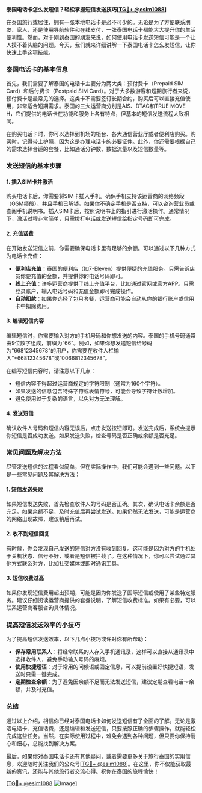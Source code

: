 **泰国电话卡怎么发短信？轻松掌握短信发送技巧[[TG💪+ @esim1088](https://t.me/s/esim1088)]**

在泰国旅行或居住，拥有一张本地电话卡是必不可少的。无论是为了方便联系朋友、家人，还是使用导航软件和在线支付，一张泰国电话卡都能大大提升你的生活便利性。然而，对于刚到泰国的朋友来说，如何使用电话卡发送短信可能是一个让人摸不着头脑的问题。今天，我们就来详细讲解一下泰国电话卡怎么发短信，让你快速上手这项技能。

### 泰国电话卡的基本信息

首先，我们需要了解泰国的电话卡主要分为两大类：预付费卡（Prepaid SIM Card）和后付费卡（Postpaid SIM Card）。对于大多数游客和短期旅行者来说，预付费卡是最常见的选择。这类卡不需要签订长期合约，购买后可以直接充值使用，非常适合短期需求。泰国的三大运营商分别是AIS、DTAC和TRUE MOVE H，它们提供的电话卡在功能和服务上各有特点，但基本的短信发送流程大致相同。

在购买电话卡时，你可以选择到机场的柜台、各大通信营业厅或者便利店购买。购买时，记得带上护照，因为这是办理电话卡的必要证件。此外，你还需要根据自己的需求选择合适的套餐，比如通话分钟数、数据流量以及短信数量等。

### 发送短信的基本步骤

#### 1. 插入SIM卡并激活

购买电话卡后，你需要将SIM卡插入手机。确保手机支持该运营商的网络频段（GSM频段），并且手机已解锁。如果你不确定手机是否支持，可以咨询营业员或查阅手机说明书。插入SIM卡后，按照说明书上的指引进行激活操作。通常情况下，激活过程非常简单，只需拨打电话或发送短信给指定号码即可完成。

#### 2. 充值话费

在开始发送短信之前，你需要确保电话卡里有足够的余额。可以通过以下几种方式为电话卡充值：

- **便利店充值**：泰国的便利店（如7-Eleven）提供便捷的充值服务。只需告诉店员你要充值的金额，并提供你的电话号码即可。
- **线上充值**：许多运营商提供了线上充值平台，比如通过官网或官方APP。只需登录账户，输入电话号码和充值金额即可完成操作。
- **自动扣款**：如果你选择了包月套餐，运营商可能会自动从你的银行账户或信用卡中扣除费用。

#### 3. 编辑短信内容

编辑短信时，你需要输入对方的手机号码和你想发送的内容。泰国的手机号码通常由9位数字组成，前缀为“66”。例如，如果你想发送短信给号码为“66812345678”的用户，你需要在收件人栏输入“+66812345678”或“0066812345678”。

在编写短信内容时，请注意以下几点：
- 短信内容不得超过运营商规定的字符限制（通常为160个字符）。
- 如果发送的信息包含特殊字符或表情符号，可能会导致字符计数增加。
- 避免使用过于复杂的语言，以免对方无法理解。

#### 4. 发送短信

确认收件人号码和短信内容无误后，点击发送按钮即可。发送完成后，系统会提示你短信是否成功发送。如果发送失败，检查号码是否正确或余额是否充足。

### 常见问题及解决方法

尽管发送短信的过程看似简单，但在实际操作中，我们可能会遇到一些问题。以下是一些常见问题及其解决方法：

#### 1. 短信发送失败

如果短信发送失败，首先检查收件人的号码是否正确。其次，确认电话卡余额是否充足。如果余额不足，及时充值后再尝试发送。如果仍然无法发送，可能是运营商的网络出现故障，建议稍后再试。

#### 2. 收不到短信回复

有时候，你会发现自己发送的短信对方没有收到回复。这可能是因为对方的手机处于关机状态、信号不好，或者是短信被拦截了。在这种情况下，你可以尝试通过其他方式联系对方，比如社交媒体或即时通讯工具。

#### 3. 短信收费过高

如果你发现短信费用超出预期，可能是因为你发送了国际短信或使用了某些特定服务。建议仔细阅读运营商提供的套餐说明，了解短信收费标准。如果有必要，可以联系运营商客服咨询具体情况。

### 提高短信发送效率的小技巧

为了提高短信发送效率，以下几点小技巧或许对你有所帮助：

- **保存常用联系人**：将经常联系的人存入手机通讯录，这样可以直接从通讯录中选择收件人，避免手动输入号码的麻烦。
- **使用快捷短语**：对于常用的问候语或固定信息，可以提前设置好快捷短语，发送时只需一键完成。
- **定期检查余额**：为了避免因余额不足而无法发送短信，建议定期查看电话卡余额，并及时充值。

### 总结

通过以上介绍，相信你已经对泰国电话卡如何发送短信有了全面的了解。无论是激活电话卡、充值话费，还是编辑和发送短信，只要按照正确的步骤操作，就能轻松完成这些任务。当然，在实际使用过程中，难免会遇到各种问题，但只要你保持耐心和细心，总能找到解决方案。

最后，如果你对泰国电话卡还有其他疑问，或者需要更多关于旅行泰国的实用信息，欢迎随时关注我们的公众号[[TG💪+ @esim1088](https://t.me/s/esim1088)]。在这里，你不仅能获取最新的资讯，还能与其他旅行者交流心得。祝你在泰国的旅程愉快！

[[TG💪+ @esim1088](https://t.me/s/esim1088) ![Image](https://i.postimg.cc/4NQfJmqS/Snipaste-2025-05-13-00-14-12.png)]